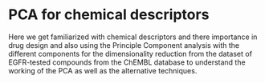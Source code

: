 # PCA for chemical descriptors

Here we get familiarized with chemical descriptors and there importance in drug design and also using the Principle Component analysis with the different components for the dimensionality reduction from the dataset of EGFR-tested compounds from the ChEMBL database to understand the working of the PCA as well as the alternative techniques.
